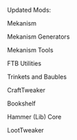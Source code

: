 Updated Mods:

Mekanism

Mekanism Generators

Mekanism Tools

FTB Utilities

Trinkets and Baubles

CraftTweaker

Bookshelf

Hammer (Lib) Core

LootTweaker
